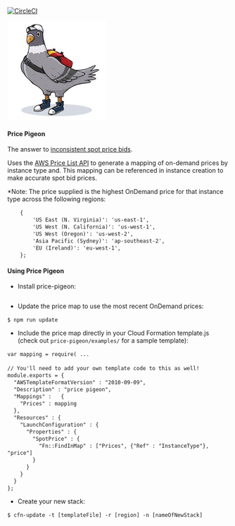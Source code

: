 [![CircleCI](https://circleci.com/gh/mapbox/price-pigeon.svg?style=svg&circle-token=e74befa20ccba29ae651dfef1a46a827e3e75f23)](https://circleci.com/gh/mapbox/price-pigeon)

![price-pigeon](./price-pigeon.jpg)

#### Price Pigeon

The answer to [inconsistent spot price bids](https://github.com/mapbox/spotswap-cfn/issues/22).

Uses the [AWS Price List API](https://aws.amazon.com/blogs/aws/new-aws-price-list-api/) to generate a mapping of on-demand prices by instance type and. This mapping can be referenced in instance creation to make accurate spot bid prices.

*Note: The price supplied is the highest OnDemand price for that instance type across the following regions:
```
    {
        'US East (N. Virginia)': 'us-east-1',
        'US West (N. California)': 'us-west-1',
        'US West (Oregon)': 'us-west-2',
        'Asia Pacific (Sydney)': 'ap-southeast-2',
        'EU (Ireland)': 'eu-west-1',
    };
```

#### Using Price Pigeon

- Install price-pigeon:
```
```

- Update the price map to use the most recent OnDemand prices:
```
$ npm run update
```

- Include the price map directly in your Cloud Formation template.js (check out `price-pigeon/examples/` for a sample template):

```
var mapping = require( ...

// You'll need to add your own template code to this as well!
module.exports = {
  "AWSTemplateFormatVersion" : "2010-09-09",
  "Description" : "price pigeon",
  "Mappings" :   {
    "Prices" : mapping
  },
  "Resources" : {
    "LaunchConfiguration" : {
      "Properties" : {
        "SpotPrice" : {
          "Fn::FindInMap" : ["Prices", {"Ref" : "InstanceType"}, "price"]
        }
      }
    }
  }
};
```


- Create your new stack:

```
$ cfn-update -t [templateFile] -r [region] -n [nameOfNewStack]
```
